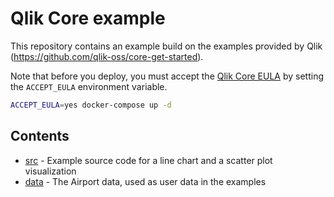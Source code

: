 # Qlik Core example

This repository contains an example build on the examples provided by Qlik (https://github.com/qlik-oss/core-get-started).

Note that before you deploy, you must accept the [Qlik Core EULA](https://core.qlik.com/eula/) by setting the `ACCEPT_EULA` environment variable.

```sh
ACCEPT_EULA=yes docker-compose up -d
```

## Contents

- [src](./src/) - Example source code for a line chart and a scatter plot visualization
- [data](./data) - The Airport data, used as user data in the examples
